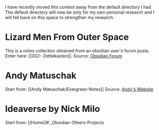 I have recently moved this content away from the default directory I had. The default directory will now be only for my own personal research and I will fall back on this space to strengthen my research.
# Lizard Men From Outer Space

This is a notes collection obtained from an obsidian user's forum posts. Enter here: [[002- Zettelkasten]].
Source: [Obsidian Forum](https://forum.obsidian.md/t/obsidian-zettelkasten/1999)

# Andy Matuschak

Start from: [[Andy Matuschak/Evergreen Notes]]
Source: [Andy's Website](https://notes.andymatuschak.org/About_these_notes?stackedNotes=z5E5QawiXCMbtNtupvxeoEX)

# Ideaverse by Nick Milo

Start from: [[Home]]# _Obsidian-Others-Projects
